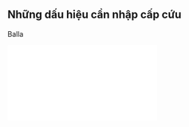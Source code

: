 ## Những dấu hiệu cần nhập cấp cứu  
Balla  
  
![Y lệnh chống sốc (TE)](./Y%20l%E1%BB%87nh%20ch%E1%BB%91ng%20s%E1%BB%91c%20(TE).md)